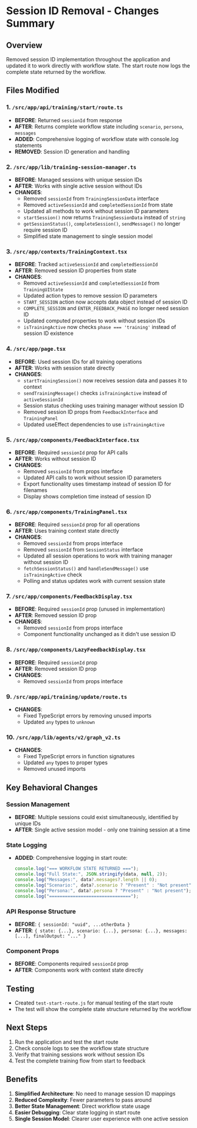 # Session ID Removal - Changes Summary

## Overview
Removed session ID implementation throughout the application and updated it to work directly with workflow state. The start route now logs the complete state returned by the workflow.

## Files Modified

### 1. `/src/app/api/training/start/route.ts`
- **BEFORE**: Returned `sessionId` from response
- **AFTER**: Returns complete workflow state including `scenario`, `persona`, `messages`
- **ADDED**: Comprehensive logging of workflow state with console.log statements
- **REMOVED**: Session ID generation and handling

### 2. `/src/app/lib/training-session-manager.ts`
- **BEFORE**: Managed sessions with unique session IDs
- **AFTER**: Works with single active session without IDs
- **CHANGES**:
  - Removed `sessionId` from `TrainingSessionData` interface
  - Removed `activeSessionId` and `completedSessionId` from state
  - Updated all methods to work without session ID parameters
  - `startSession()` now returns `TrainingSessionData` instead of `string`
  - `getSessionStatus()`, `completeSession()`, `sendMessage()` no longer require session ID
  - Simplified state management to single session model

### 3. `/src/app/contexts/TrainingContext.tsx`
- **BEFORE**: Tracked `activeSessionId` and `completedSessionId`
- **AFTER**: Removed session ID properties from state
- **CHANGES**:
  - Removed `activeSessionId` and `completedSessionId` from `TrainingUIState`
  - Updated action types to remove session ID parameters
  - `START_SESSION` action now accepts data object instead of session ID
  - `COMPLETE_SESSION` and `ENTER_FEEDBACK_PHASE` no longer need session ID
  - Updated computed properties to work without session IDs
  - `isTrainingActive` now checks `phase === 'training'` instead of session ID existence

### 4. `/src/app/page.tsx`
- **BEFORE**: Used session IDs for all training operations
- **AFTER**: Works with session state directly
- **CHANGES**:
  - `startTrainingSession()` now receives session data and passes it to context
  - `sendTrainingMessage()` checks `isTrainingActive` instead of `activeSessionId`
  - Session status checking uses training manager without session ID
  - Removed session ID props from `FeedbackInterface` and `TrainingPanel`
  - Updated useEffect dependencies to use `isTrainingActive`

### 5. `/src/app/components/FeedbackInterface.tsx`
- **BEFORE**: Required `sessionId` prop for API calls
- **AFTER**: Works without session ID
- **CHANGES**:
  - Removed `sessionId` from props interface
  - Updated API calls to work without session ID parameters
  - Export functionality uses timestamp instead of session ID for filenames
  - Display shows completion time instead of session ID

### 6. `/src/app/components/TrainingPanel.tsx`
- **BEFORE**: Required `sessionId` prop for all operations
- **AFTER**: Uses training context state directly
- **CHANGES**:
  - Removed `sessionId` from props interface
  - Removed `sessionId` from `SessionStatus` interface
  - Updated all session operations to work with training manager without session ID
  - `fetchSessionStatus()` and `handleSendMessage()` use `isTrainingActive` check
  - Polling and status updates work with current session state

### 7. `/src/app/components/FeedbackDisplay.tsx`
- **BEFORE**: Required `sessionId` prop (unused in implementation)
- **AFTER**: Removed session ID prop
- **CHANGES**:
  - Removed `sessionId` from props interface
  - Component functionality unchanged as it didn't use session ID

### 8. `/src/app/components/LazyFeedbackDisplay.tsx`
- **BEFORE**: Required `sessionId` prop
- **AFTER**: Removed session ID prop
- **CHANGES**:
  - Removed `sessionId` from props interface

### 9. `/src/app/api/training/update/route.ts`
- **CHANGES**:
  - Fixed TypeScript errors by removing unused imports
  - Updated `any` types to `unknown`

### 10. `/src/app/lib/agents/v2/graph_v2.ts`
- **CHANGES**:
  - Fixed TypeScript errors in function signatures
  - Updated `any` types to proper types
  - Removed unused imports

## Key Behavioral Changes

### Session Management
- **BEFORE**: Multiple sessions could exist simultaneously, identified by unique IDs
- **AFTER**: Single active session model - only one training session at a time

### State Logging
- **ADDED**: Comprehensive logging in start route:
  ```javascript
  console.log("=== WORKFLOW STATE RETURNED ===");
  console.log("Full State:", JSON.stringify(data, null, 2));
  console.log("Messages:", data?.messages?.length || 0);
  console.log("Scenario:", data?.scenario ? "Present" : "Not present");
  console.log("Persona:", data?.persona ? "Present" : "Not present");
  console.log("===============================");
  ```

### API Response Structure
- **BEFORE**: `{ sessionId: "uuid", ...otherData }`
- **AFTER**: `{ state: {...}, scenario: {...}, persona: {...}, messages: [...], finalOutput: "..." }`

### Component Props
- **BEFORE**: Components required `sessionId` prop
- **AFTER**: Components work with context state directly

## Testing
- Created `test-start-route.js` for manual testing of the start route
- The test will show the complete state structure returned by the workflow

## Next Steps
1. Run the application and test the start route
2. Check console logs to see the workflow state structure
3. Verify that training sessions work without session IDs
4. Test the complete training flow from start to feedback

## Benefits
1. **Simplified Architecture**: No need to manage session ID mappings
2. **Reduced Complexity**: Fewer parameters to pass around
3. **Better State Management**: Direct workflow state usage
4. **Easier Debugging**: Clear state logging in start route
5. **Single Session Model**: Clearer user experience with one active session